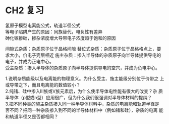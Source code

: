 # CH2 复习

氢原子模型电离能公式，轨道半径公式 <br>
等电子陷阱产生的原因：同族替代，电负性有差异<br>
砷化镓掺硅，掺杂浓度增大导带电子浓度趋于饱和的原因<br>

间隙式杂质：杂质原子位于晶格间隙
替位式杂质：杂质原子位于晶格格点上，要求大小，价电子壳层相近
施主杂质：掺入半导体的杂质原子向半导体提供导电的电子，并成为正电中心。<br>
受主杂质：掺入半导体的杂质原子向半导体提供导电的空穴，并成为负电中心。<br>

1.说明杂质能级以及电离能的物理意义。为什么受主、施主能级分别位于价带之
上或导带之下，而且电离能的数值较小？<br>
2.纯锗、硅中掺入Ⅲ族或Ⅴ族元素后，为什么使半导体电性能有很大的改变？杂
质半导体（p型或n型）应用很广，但为什么我们很强调对半导体材料的提纯？<br>
3.把不同种类的施主杂质掺入同一种半导体材料中，杂质的电离能和轨道半径是
否不同？把同一种杂质掺入到不同的半导体材料中（例如锗和硅），杂质的电离
能和轨道半径又是否都相同？<br>
